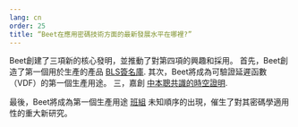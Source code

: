 ```yaml
---
lang: cn
order: 25
title: “Beet在應用密碼技術方面的最新發展水平在哪裡?”
---
```


Beet創建了三項新的核心發明，並推動了對第四項的興趣和採用。 首先，Beet創造了第一個用於生產的產品 [BLS簽名庫](https://github.com/Beet-Network/bls-signatures). 其次，Beet將成為可驗證延遲函數（VDF）的第一個生產用途。 三，嘉創 [中本聰共識的時空證明](https://www.beet.net/assets/BeetGreenPaper.pdf).

最後，Beet將成為第一個生產用途 [班組](https://github.com/Beet-Network/vdf-competition/blob/master/classgroups.pdf) 未知順序的出現，催生了對其密碼學適用性的重大新研究。
